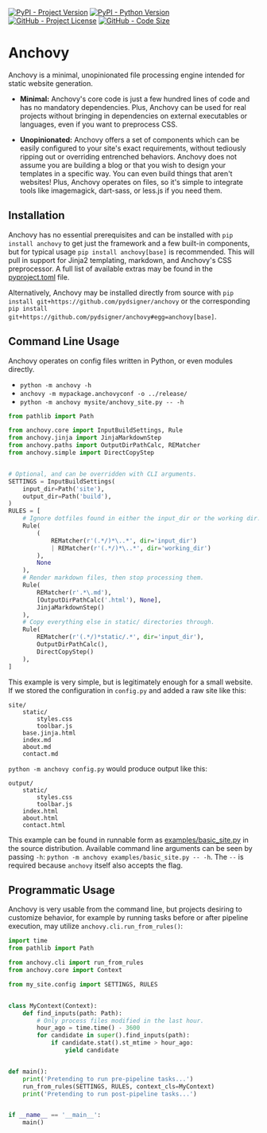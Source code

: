 [![PyPI - Project Version](https://img.shields.io/pypi/v/anchovy)](https://pypi.org/project/anchovy)
[![PyPI - Python Version](https://img.shields.io/pypi/pyversions/anchovy)](https://pypi.org/project/anchovy)
[![GitHub - Project License](https://img.shields.io/github/license/pydsigner/anchovy)](https://github.com/pydsigner/anchovy)
[![GitHub - Code Size](https://img.shields.io/github/languages/code-size/pydsigner/anchovy)](https://github.com/pydsigner/anchovy)

# Anchovy

Anchovy is a minimal, unopinionated file processing engine intended for static
website generation.

* **Minimal:** Anchovy's core code is just a few hundred lines of code and has
  no mandatory dependencies. Plus, Anchovy can be used for real projects without
  bringing in dependencies on external executables or languages, even if you
  want to preprocess CSS.

* **Unopinionated:** Anchovy offers a set of components which can be easily
  configured to your site's exact requirements, without tediously ripping out
  or overriding entrenched behaviors. Anchovy does not assume you are building
  a blog or that you wish to design your templates in a specific way. You can
  even build things that aren't websites! Plus, Anchovy operates on files, so
  it's simple to integrate tools like imagemagick, dart-sass, or less.js if you
  need them.

## Installation

Anchovy has no essential prerequisites and can be installed with
`pip install anchovy` to get just the framework and a few built-in components,
but for typical usage `pip install anchovy[base]` is recommended. This will
pull in support for Jinja2 templating, markdown, and Anchovy's CSS preprocessor.
A full list of available extras may be found in the [pyproject.toml](./pyproject.toml)
file.

Alternatively, Anchovy may be installed directly from source with
`pip install git+https://github.com/pydsigner/anchovy` or the corresponding
`pip install git+https://github.com/pydsigner/anchovy#egg=anchovy[base]`.

## Command Line Usage

Anchovy operates on config files written in Python, or even modules directly.

* `python -m anchovy -h`
* `anchovy -m mypackage.anchovyconf -o ../release/`
* `python -m anchovy mysite/anchovy_site.py -- -h`

```python
from pathlib import Path

from anchovy.core import InputBuildSettings, Rule
from anchovy.jinja import JinjaMarkdownStep
from anchovy.paths import OutputDirPathCalc, REMatcher
from anchovy.simple import DirectCopyStep


# Optional, and can be overridden with CLI arguments.
SETTINGS = InputBuildSettings(
    input_dir=Path('site'),
    output_dir=Path('build'),
)
RULES = [
    # Ignore dotfiles found in either the input_dir or the working dir.
    Rule(
        (
            REMatcher(r'(.*/)*\..*', dir='input_dir')
            | REMatcher(r'(.*/)*\..*', dir='working_dir')
        ),
        None
    ),
    # Render markdown files, then stop processing them.
    Rule(
        REMatcher(r'.*\.md'),
        [OutputDirPathCalc('.html'), None],
        JinjaMarkdownStep()
    ),
    # Copy everything else in static/ directories through.
    Rule(
        REMatcher(r'(.*/)*static/.*', dir='input_dir'),
        OutputDirPathCalc(),
        DirectCopyStep()
    ),
]
```

This example is very simple, but is legitimately enough for a small website.
If we stored the configuration in `config.py` and added a raw site like this:
```
site/
    static/
        styles.css
        toolbar.js
    base.jinja.html
    index.md
    about.md
    contact.md
```
 `python -m anchovy config.py` would produce output like this:
```
output/
    static/
        styles.css
        toolbar.js
    index.html
    about.html
    contact.html
```

This example can be found in runnable form as [examples/basic_site.py](./examples/basic_site.py)
in the source distribution. Available command line arguments can be seen by
passing `-h`: `python -m anchovy examples/basic_site.py -- -h`. The `--` is
required because `anchovy` itself also accepts the flag.

## Programmatic Usage

Anchovy is very usable from the command line, but projects desiring to
customize behavior, for example by running tasks before or after pipeline
execution, may utilize `anchovy.cli.run_from_rules()`:

```python
import time
from pathlib import Path

from anchovy.cli import run_from_rules
from anchovy.core import Context

from my_site.config import SETTINGS, RULES


class MyContext(Context):
    def find_inputs(path: Path):
        # Only process files modified in the last hour.
        hour_ago = time.time() - 3600
        for candidate in super().find_inputs(path):
            if candidate.stat().st_mtime > hour_ago:
                yield candidate


def main():
    print('Pretending to run pre-pipeline tasks...')
    run_from_rules(SETTINGS, RULES, context_cls=MyContext)
    print('Pretending to run post-pipeline tasks...')


if __name__ == '__main__':
    main()
```
